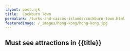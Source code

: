 ```yaml
---
layout: post.njk
title: 	Cockburn Town
permalink: /turks-and-caicos-islands/cockburn-town.html
featuredImage: /_images/hong-kong/hong-kong.jpg
---
```

## Must see attractions in {{title}}